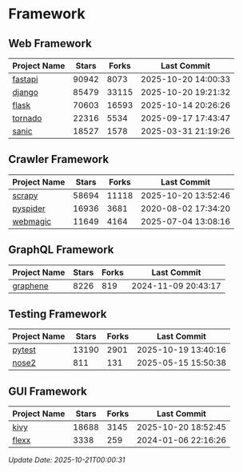 # Framework

## Web Framework
| Project Name | Stars | Forks | Last Commit |
| ------------ | ----- | ----- | ----------- |
| [fastapi](https://github.com/fastapi/fastapi) | 90942 | 8073 | 2025-10-20 14:00:33 |
| [django](https://github.com/django/django) | 85479 | 33115 | 2025-10-20 19:21:32 |
| [flask](https://github.com/pallets/flask) | 70603 | 16593 | 2025-10-14 20:26:26 |
| [tornado](https://github.com/tornadoweb/tornado) | 22316 | 5534 | 2025-09-17 17:43:47 |
| [sanic](https://github.com/sanic-org/sanic) | 18527 | 1578 | 2025-03-31 21:19:26 |

## Crawler Framework
| Project Name | Stars | Forks | Last Commit |
| ------------ | ----- | ----- | ----------- |
| [scrapy](https://github.com/scrapy/scrapy) | 58694 | 11118 | 2025-10-20 13:52:46 |
| [pyspider](https://github.com/binux/pyspider) | 16936 | 3681 | 2020-08-02 17:34:20 |
| [webmagic](https://github.com/code4craft/webmagic) | 11649 | 4164 | 2025-07-04 13:08:16 |

## GraphQL Framework
| Project Name | Stars | Forks | Last Commit |
| ------------ | ----- | ----- | ----------- |
| [graphene](https://github.com/graphql-python/graphene) | 8226 | 819 | 2024-11-09 20:43:17 |

## Testing Framework
| Project Name | Stars | Forks | Last Commit |
| ------------ | ----- | ----- | ----------- |
| [pytest](https://github.com/pytest-dev/pytest) | 13190 | 2901 | 2025-10-19 13:40:16 |
| [nose2](https://github.com/nose-devs/nose2) | 811 | 131 | 2025-05-15 15:50:38 |

## GUI Framework
| Project Name | Stars | Forks | Last Commit |
| ------------ | ----- | ----- | ----------- |
| [kivy](https://github.com/kivy/kivy) | 18688 | 3145 | 2025-10-20 18:52:45 |
| [flexx](https://github.com/flexxui/flexx) | 3338 | 259 | 2024-01-06 22:16:26 |

*Update Date: 2025-10-21T00:00:31*